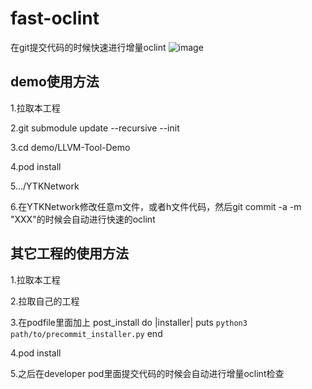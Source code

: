 # fast-oclint
在git提交代码的时候快速进行增量oclint
![image](https://user-images.githubusercontent.com/8058245/160628327-2e3320a3-5e7b-43ae-b298-980a23f9d3c1.png)


## demo使用方法
1.拉取本工程

2.git submodule update --recursive --init

3.cd demo/LLVM-Tool-Demo

4.pod install

5.../YTKNetwork

6.在YTKNetwork修改任意m文件，或者h文件代码，然后git commit -a -m "XXX"的时候会自动进行快速的oclint

## 其它工程的使用方法
1.拉取本工程

2.拉取自己的工程

3.在podfile里面加上
post_install do |installer|
  puts `python3 path/to/precommit_installer.py`
end

4.pod install

5.之后在developer pod里面提交代码的时候会自动进行增量oclint检查

